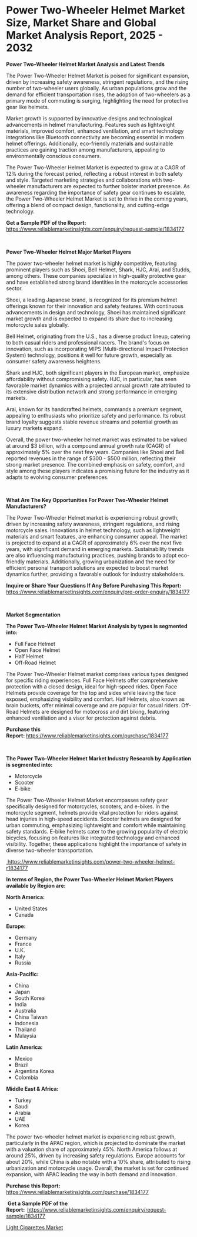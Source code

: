<p><h1>Power Two-Wheeler Helmet Market Size, Market Share and Global Market Analysis Report, 2025 - 2032</h1></p><p><strong>Power Two-Wheeler Helmet Market Analysis and Latest Trends</strong></p>
<p><p>The Power Two-Wheeler Helmet Market is poised for significant expansion, driven by increasing safety awareness, stringent regulations, and the rising number of two-wheeler users globally. As urban populations grow and the demand for efficient transportation rises, the adoption of two-wheelers as a primary mode of commuting is surging, highlighting the need for protective gear like helmets.</p><p>Market growth is supported by innovative designs and technological advancements in helmet manufacturing. Features such as lightweight materials, improved comfort, enhanced ventilation, and smart technology integrations like Bluetooth connectivity are becoming essential in modern helmet offerings. Additionally, eco-friendly materials and sustainable practices are gaining traction among manufacturers, appealing to environmentally conscious consumers.</p><p>The Power Two-Wheeler Helmet Market is expected to grow at a CAGR of 12% during the forecast period, reflecting a robust interest in both safety and style. Targeted marketing strategies and collaborations with two-wheeler manufacturers are expected to further bolster market presence. As awareness regarding the importance of safety gear continues to escalate, the Power Two-Wheeler Helmet Market is set to thrive in the coming years, offering a blend of compact design, functionality, and cutting-edge technology.</p></p>
<p><strong>Get a Sample PDF of the Report:&nbsp;</strong> <a href="https://www.reliablemarketinsights.com/enquiry/request-sample/1834177?utm_campaign=2182&utm_medium=2&utm_source=Github&utm_content=ia&utm_term=05042025&utm_id=power-two-wheeler-helmet">https://www.reliablemarketinsights.com/enquiry/request-sample/1834177</a></p>
<p>&nbsp;</p>
<p><strong>Power Two-Wheeler Helmet Major Market Players</strong></p>
<p><p>The power two-wheeler helmet market is highly competitive, featuring prominent players such as Shoei, Bell Helmet, Shark, HJC, Arai, and Studds, among others. These companies specialize in high-quality protective gear and have established strong brand identities in the motorcycle accessories sector.</p><p>Shoei, a leading Japanese brand, is recognized for its premium helmet offerings known for their innovation and safety features. With continuous advancements in design and technology, Shoei has maintained significant market growth and is expected to expand its share due to increasing motorcycle sales globally.</p><p>Bell Helmet, originating from the U.S., has a diverse product lineup, catering to both casual riders and professional racers. The brand's focus on innovation, such as incorporating MIPS (Multi-directional Impact Protection System) technology, positions it well for future growth, especially as consumer safety awareness heightens.</p><p>Shark and HJC, both significant players in the European market, emphasize affordability without compromising safety. HJC, in particular, has seen favorable market dynamics with a projected annual growth rate attributed to its extensive distribution network and strong performance in emerging markets.</p><p>Arai, known for its handcrafted helmets, commands a premium segment, appealing to enthusiasts who prioritize safety and performance. Its robust brand loyalty suggests stable revenue streams and potential growth as luxury markets expand.</p><p>Overall, the power two-wheeler helmet market was estimated to be valued at around $3 billion, with a compound annual growth rate (CAGR) of approximately 5% over the next few years. Companies like Shoei and Bell reported revenues in the range of $300 - $500 million, reflecting their strong market presence. The combined emphasis on safety, comfort, and style among these players indicates a promising future for the industry as it adapts to evolving consumer preferences.</p></p>
<p>&nbsp;</p>
<p><strong>What Are The Key Opportunities For Power Two-Wheeler Helmet Manufacturers?</strong></p>
<p><p>The Power Two-Wheeler Helmet market is experiencing robust growth, driven by increasing safety awareness, stringent regulations, and rising motorcycle sales. Innovations in helmet technology, such as lightweight materials and smart features, are enhancing consumer appeal. The market is projected to expand at a CAGR of approximately 6% over the next five years, with significant demand in emerging markets. Sustainability trends are also influencing manufacturing practices, pushing brands to adopt eco-friendly materials. Additionally, growing urbanization and the need for efficient personal transport solutions are expected to boost market dynamics further, providing a favorable outlook for industry stakeholders.</p></p>
<p><strong>Inquire or Share Your Questions If Any Before Purchasing This Report:</strong> <a href="https://www.reliablemarketinsights.com/enquiry/pre-order-enquiry/1834177?utm_campaign=2182&utm_medium=2&utm_source=Github&utm_content=ia&utm_term=05042025&utm_id=power-two-wheeler-helmet">https://www.reliablemarketinsights.com/enquiry/pre-order-enquiry/1834177</a></p>
<p>&nbsp;</p>
<p><strong>Market Segmentation</strong></p>
<p><strong>The Power Two-Wheeler Helmet Market Analysis by types is segmented into:</strong></p>
<p><ul><li>Full Face Helmet</li><li>Open Face Helmet</li><li>Half Helmet</li><li>Off-Road Helmet</li></ul></p>
<p><p>The Power Two-Wheeler Helmet market comprises various types designed for specific riding experiences. Full Face Helmets offer comprehensive protection with a closed design, ideal for high-speed rides. Open Face Helmets provide coverage for the top and sides while leaving the face exposed, emphasizing visibility and comfort. Half Helmets, also known as brain buckets, offer minimal coverage and are popular for casual riders. Off-Road Helmets are designed for motocross and dirt biking, featuring enhanced ventilation and a visor for protection against debris.</p></p>
<p><strong>Purchase this Report:&nbsp;</strong><a href="https://www.reliablemarketinsights.com/purchase/1834177?utm_campaign=2182&utm_medium=2&utm_source=Github&utm_content=ia&utm_term=05042025&utm_id=power-two-wheeler-helmet">https://www.reliablemarketinsights.com/purchase/1834177</a></p>
<p>&nbsp;</p>
<p><strong>The Power Two-Wheeler Helmet Market Industry Research by Application is segmented into:</strong></p>
<p><ul><li>Motorcycle</li><li>Scooter</li><li>E-bike</li></ul></p>
<p><p>The Power Two-Wheeler Helmet Market encompasses safety gear specifically designed for motorcycles, scooters, and e-bikes. In the motorcycle segment, helmets provide vital protection for riders against head injuries in high-speed accidents. Scooter helmets are designed for urban commuting, emphasizing lightweight and comfort while maintaining safety standards. E-bike helmets cater to the growing popularity of electric bicycles, focusing on features like integrated technology and enhanced visibility. Together, these applications highlight the importance of safety in diverse two-wheeler transportation.</p></p>
<p><a href="https://www.reliablemarketinsights.com/power-two-wheeler-helmet-r1834177?utm_campaign=2182&utm_medium=2&utm_source=Github&utm_content=ia&utm_term=05042025&utm_id=power-two-wheeler-helmet">&nbsp;https://www.reliablemarketinsights.com/power-two-wheeler-helmet-r1834177</a></p>
<p><strong>In terms of Region, the Power Two-Wheeler Helmet Market Players available by Region are:</strong></p>
<p>
    <p> <strong> North America: </strong>
        <ul>
            <li>United States</li>
            <li>Canada</li>
        </ul>
        </p> 
    <p> <strong> Europe: </strong>
        <ul>
            <li>Germany</li>
            <li>France</li>
            <li>U.K.</li>
            <li>Italy</li>
            <li>Russia</li>
        </ul>
        </p> 
    <p> <strong> Asia-Pacific: </strong>
        <ul>
            <li>China</li>
            <li>Japan</li>
            <li>South Korea</li>
            <li>India</li>
            <li>Australia</li>
            <li>China Taiwan</li>
            <li>Indonesia</li>
            <li>Thailand</li>
            <li>Malaysia</li>
        </ul>
        </p> 
    <p> <strong> Latin America: </strong>
        <ul>
            <li>Mexico</li>
            <li>Brazil</li>
            <li>Argentina Korea</li>
            <li>Colombia</li>
        </ul>
        </p> 
    <p> <strong> Middle East & Africa: </strong>
        <ul>
            <li>Turkey</li>
            <li>Saudi</li>
            <li>Arabia</li>
            <li>UAE</li>
            <li>Korea</li>
        </ul>
    </p>
    </p>
<p><p>The power two-wheeler helmet market is experiencing robust growth, particularly in the APAC region, which is projected to dominate the market with a valuation share of approximately 45%. North America follows at around 25%, driven by increasing safety regulations. Europe accounts for about 20%, while China is also notable with a 10% share, attributed to rising urbanization and motorcycle usage. Overall, the market is set for continued expansion, with APAC leading the way in both demand and innovation.</p></p>
<p><strong>Purchase this Report: </strong><a href="https://www.reliablemarketinsights.com/purchase/1834177?utm_campaign=2182&utm_medium=2&utm_source=Github&utm_content=ia&utm_term=05042025&utm_id=power-two-wheeler-helmet">https://www.reliablemarketinsights.com/purchase/1834177</a></p>
<p>&nbsp;<strong>Get a Sample PDF of the Report:&nbsp;&nbsp;</strong><a href="https://www.reliablemarketinsights.com/enquiry/request-sample/1834177?utm_campaign=2182&utm_medium=2&utm_source=Github&utm_content=ia&utm_term=05042025&utm_id=power-two-wheeler-helmet">https://www.reliablemarketinsights.com/enquiry/request-sample/1834177</a></p>
<p><strong></strong></p>
<p><p><a href="https://github.com/tona7vba/Market-Research-Report-List-1/blob/main/light-cigarettes-market.md?utm_campaign=2182&utm_medium=2&utm_source=Github&utm_content=ia&utm_term=05042025&utm_id=power-two-wheeler-helmet">Light Cigarettes Market</a></p></p>